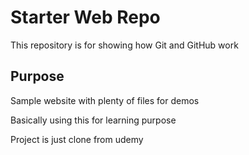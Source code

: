 # Starter Web Repo

This repository is for showing how Git and GitHub work

## Purpose

Sample website with plenty of files for demos

Basically using this for learning purpose

Project is just clone from udemy
